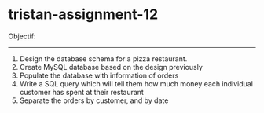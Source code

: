 # tristan-assignment-12

Objectif:
*********
1. Design the database schema for a pizza restaurant.
2. Create MySQL database based on the design  previously
3. Populate the database with information of orders
4. Write a SQL query which will tell them how much money each individual customer has spent at their restaurant
5. Separate the orders  by customer, and  by date 
